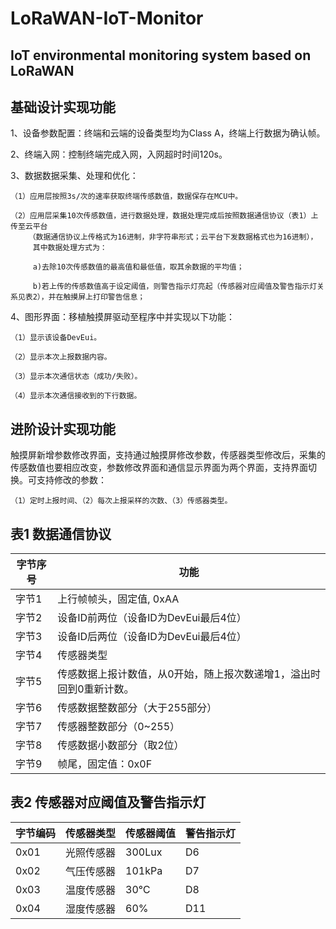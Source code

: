 # LoRaWAN-IoT-Monitor
## IoT environmental monitoring system based on LoRaWAN

## 基础设计实现功能

1、设备参数配置：终端和云端的设备类型均为Class A，终端上行数据为确认帧。

2、终端入网：控制终端完成入网，入网超时时间120s。 

3、数据数据采集、处理和优化：

    （1）应用层按照3s/次的速率获取终端传感数值，数据保存在MCU中。

    （2）应用层采集10次传感数值，进行数据处理，数据处理完成后按照数据通信协议（表1）上传至云平台
        （数据通信协议上传格式为16进制，非字符串形式；云平台下发数据格式也为16进制），
         其中数据处理方式为：
         
         a)去除10次传感数值的最高值和最低值，取其余数据的平均值；
         
         b)若上传的传感数值高于设定阈值，则警告指示灯亮起（传感器对应阈值及警告指示灯关系见表2），并在触摸屏上打印警告信息；

4、图形界面：移植触摸屏驱动至程序中并实现以下功能：

    （1）显示该设备DevEui。

    （2）显示本次上报数据内容。
    
    （3）显示本次通信状态（成功/失败）。

    （4）显示本次通信接收到的下行数据。

## 进阶设计实现功能

触摸屏新增参数修改界面，支持通过触摸屏修改参数，传感器类型修改后，采集的传感数值也要相应改变，参数修改界面和通信显示界面为两个界面，支持界面切换。可支持修改的参数：

    （1）定时上报时间、（2）每次上报采样的次数、（3）传感器类型。
    
## 表1  数据通信协议

| 字节序号 | 功能 |
| ------ | ------ |
| 字节1 | 上行帧帧头，固定值, 0xAA |
| 字节2 | 设备ID前两位（设备ID为DevEui最后4位） |
| 字节3 | 设备ID后两位（设备ID为DevEui最后4位） |
| 字节4 | 传感器类型 |
| 字节5 | 传感数据上报计数值，从0开始，随上报次数递增1，溢出时回到0重新计数。 |
| 字节6 | 传感数据整数部分（大于255部分） |
| 字节7 | 传感器整数部分（0~255） |
| 字节8 | 传感数据小数部分（取2位） |
| 字节9 | 帧尾，固定值：0x0F |
 
## 表2  传感器对应阈值及警告指示灯
| 字节编码 | 传感器类型 | 传感器阈值 | 警告指示灯 |
| ------ | ------ | ------ | ------ |
| 0x01 | 光照传感器 | 300Lux | D6 |
| 0x02 | 气压传感器 | 101kPa | D7 |
| 0x03 | 温度传感器 | 30℃ | D8 |
| 0x04 | 湿度传感器 | 60% | D11 |
			
